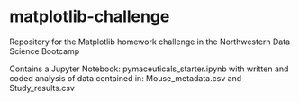 # matplotlib-challenge
Repository for the Matplotlib homework challenge in the Northwestern Data Science Bootcamp

Contains a Jupyter Notebook:
pymaceuticals_starter.ipynb
with written and coded analysis of data contained in:
Mouse_metadata.csv
and
Study_results.csv
